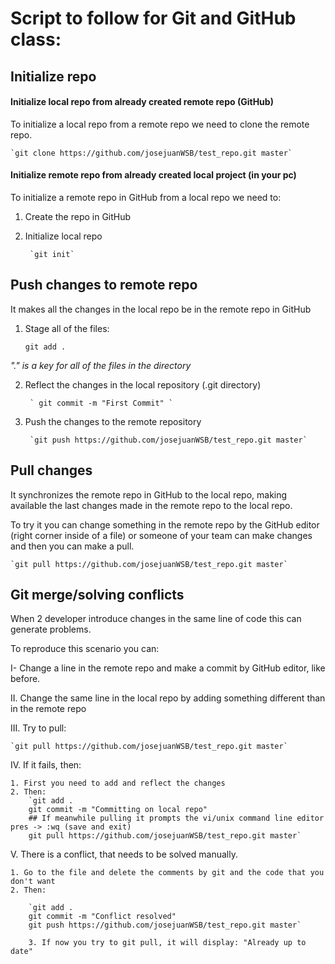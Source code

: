 # Script to follow for Git and GitHub class:

## Initialize repo
#### Initialize local repo from already created remote repo (GitHub)
To initialize a local repo from a remote repo we need to clone the remote repo. 

    `git clone https://github.com/josejuanWSB/test_repo.git master`

#### Initialize remote repo from already created local project (in your pc)
To initialize a remote repo in GitHub from a local repo we need to: 

1. Create the repo in GitHub 
2. Initialize local repo 
   
        `git init`

## Push changes to remote repo
It makes all the changes in the local repo be in the remote repo in GitHub

1. Stage all of the files:
   
   ```
   git add .
   ```
_"." is a key for all of the files in the directory_
   
2. Reflect the changes in the local repository (.git directory)
   
        ` git commit -m "First Commit" `
   
3. Push the changes to the remote repository
   
        `git push https://github.com/josejuanWSB/test_repo.git master`

## Pull changes
It synchronizes the remote repo in GitHub to the local repo, making available the last changes made in 
the remote repo to the local repo.

To try it you can change something in the remote repo by the GitHub editor (right corner inside of a file)
or someone of your team can make changes and then you can make a pull.

    `git pull https://github.com/josejuanWSB/test_repo.git master`
    
    
## Git merge/solving conflicts

When 2 developer introduce changes in the same line of code this can generate problems.

To reproduce this scenario you can:

I- Change a line in the remote repo and make a commit by GitHub editor, like before.

II. Change the same line in the local repo by adding something different than in the remote repo

III. Try to pull:

    `git pull https://github.com/josejuanWSB/test_repo.git master`


IV. If it fails, then:

    1. First you need to add and reflect the changes
    2. Then:
        `git add .
        git commit -m "Committing on local repo"
        ## If meanwhile pulling it prompts the vi/unix command line editor pres -> :wq (save and exit)
        git pull https://github.com/josejuanWSB/test_repo.git master`

V. There is a conflict, that needs to be solved manually.

    1. Go to the file and delete the comments by git and the code that you don't want
    2. Then:

        `git add .
        git commit -m "Conflict resolved"
        git push https://github.com/josejuanWSB/test_repo.git master`

        3. If now you try to git pull, it will display: "Already up to date"